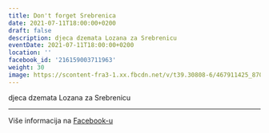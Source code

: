 ```yaml
---
title: Don't forget Srebrenica
date: 2021-07-11T18:00:00+0200
draft: false
description: djeca dzemata Lozana za Srebrenicu
eventDate: 2021-07-11T18:00:00+0200
location: ''
facebook_id: '216159003711963'
weight: 30
image: https://scontent-fra3-1.xx.fbcdn.net/v/t39.30808-6/467911425_8702124949883247_8451066247417132989_n.jpg?_nc_cat=103&ccb=1-7&_nc_sid=9e60e4&_nc_ohc=6_bDsK7zGqcQ7kNvwHoCF1O&_nc_oc=AdnbOho87m-exuuFt-xS2VD2tEEIjBFCm2lE9wuJx2S4EuNi1IuhCoSSTlA7aLgBuk4&_nc_zt=23&_nc_ht=scontent-fra3-1.xx&edm=ABTKTjYEAAAA&_nc_gid=LkhrzC9t8SpQu3K-uySxzA&oh=00_AfT8hpnzFa2q2HHQD7x1uY-29u1oQmHE4KQEz7pUFppzuw&oe=687A60D9
---
```


djeca dzemata Lozana za Srebrenicu

---

Više informacija na [Facebook-u](https://facebook.com/events/216159003711963)